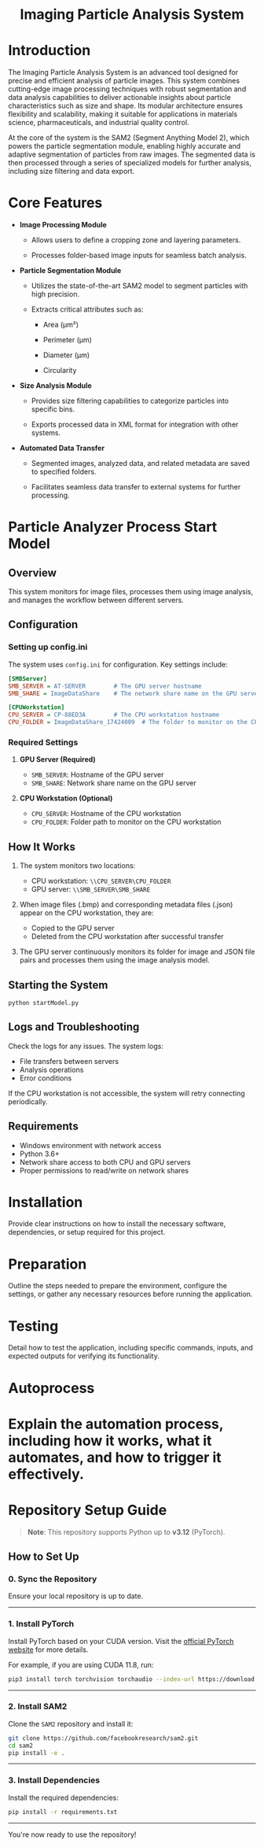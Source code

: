 
<h1 align="center">Imaging Particle Analysis System</h1>

# Introduction
The Imaging Particle Analysis System is an advanced tool designed for precise and efficient analysis of particle images. This system combines cutting-edge image processing techniques with robust segmentation and data analysis capabilities to deliver actionable insights about particle characteristics such as size and shape. Its modular architecture ensures flexibility and scalability, making it suitable for applications in materials science, pharmaceuticals, and industrial quality control.

At the core of the system is the SAM2 (Segment Anything Model 2), which powers the particle segmentation module, enabling highly accurate and adaptive segmentation of particles from raw images. The segmented data is then processed through a series of specialized models for further analysis, including size filtering and data export.

# Core Features
- **Image Processing Module**

    - Allows users to define a cropping zone and layering parameters.

    - Processes folder-based image inputs for seamless batch analysis.

- **Particle Segmentation Module**

  - Utilizes the state-of-the-art SAM2 model to segment particles with high precision.

  - Extracts critical attributes such as:

      - Area (μm²)

      - Perimeter (μm)

      - Diameter (μm)

      - Circularity

- **Size Analysis Module**

   - Provides size filtering capabilities to categorize particles into specific bins.

   - Exports processed data in XML format for integration with other systems.

- **Automated Data Transfer**

  - Segmented images, analyzed data, and related metadata are saved to specified folders.

  - Facilitates seamless data transfer to external systems for further processing.

# Particle Analyzer Process Start Model

## Overview
This system monitors for image files, processes them using image analysis, and manages the workflow between different servers.

## Configuration

### Setting up config.ini

The system uses `config.ini` for configuration. Key settings include:

```ini
[SMBServer]
SMB_SERVER = AT-SERVER        # The GPU server hostname
SMB_SHARE = ImageDataShare    # The network share name on the GPU server

[CPUWorkstation]
CPU_SERVER = CP-88ED3A        # The CPU workstation hostname
CPU_FOLDER = ImageDataShare_17424009  # The folder to monitor on the CPU workstation
```

### Required Settings

1. **GPU Server (Required)**
   - `SMB_SERVER`: Hostname of the GPU server
   - `SMB_SHARE`: Network share name on the GPU server

2. **CPU Workstation (Optional)**
   - `CPU_SERVER`: Hostname of the CPU workstation
   - `CPU_FOLDER`: Folder path to monitor on the CPU workstation

## How It Works

1. The system monitors two locations:
   - CPU workstation: `\\CPU_SERVER\CPU_FOLDER`
   - GPU server: `\\SMB_SERVER\SMB_SHARE`

2. When image files (.bmp) and corresponding metadata files (.json) appear on the CPU workstation, they are:
   - Copied to the GPU server
   - Deleted from the CPU workstation after successful transfer

3. The GPU server continuously monitors its folder for image and JSON file pairs and processes them using the image analysis model.

## Starting the System

```
python startModel.py
```

## Logs and Troubleshooting

Check the logs for any issues. The system logs:
- File transfers between servers
- Analysis operations
- Error conditions

If the CPU workstation is not accessible, the system will retry connecting periodically.

## Requirements

- Windows environment with network access
- Python 3.6+
- Network share access to both CPU and GPU servers
- Proper permissions to read/write on network shares

# Installation
Provide clear instructions on how to install the necessary software, dependencies, or setup required for this project.

# Preparation
Outline the steps needed to prepare the environment, configure the settings, or gather any necessary resources before running the application.

# Testing
Detail how to test the application, including specific commands, inputs, and expected outputs for verifying its functionality.

# Autoprocess
Explain the automation process, including how it works, what it automates, and how to trigger it effectively.
=======

# Repository Setup Guide

> **Note**: This repository supports Python up to **v3.12** (PyTorch).

## How to Set Up

### 0. Sync the Repository
Ensure your local repository is up to date.

---

### 1. Install PyTorch
Install PyTorch based on your CUDA version. Visit the [official PyTorch website](https://pytorch.org/) for more details.

For example, if you are using CUDA 11.8, run:
```bash
pip3 install torch torchvision torchaudio --index-url https://download.pytorch.org/whl/cu118
```

---

### 2. Install SAM2
Clone the `SAM2` repository and install it:
```bash
git clone https://github.com/facebookresearch/sam2.git
cd sam2
pip install -e .
```

---

### 3. Install Dependencies
Install the required dependencies:
```bash
pip install -r requirements.txt
```

---

You're now ready to use the repository!

